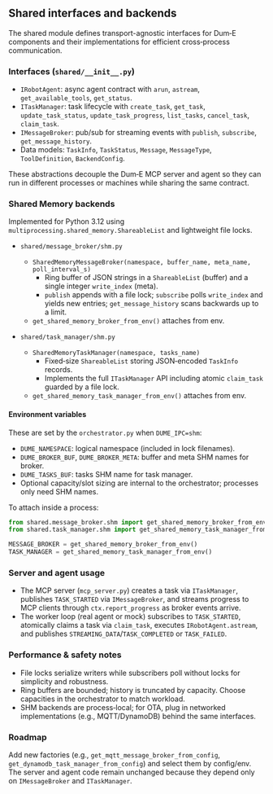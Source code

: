 ## Shared interfaces and backends

The shared module defines transport-agnostic interfaces for Dum‑E components and their implementations for efficient cross‑process communication.

### Interfaces (`shared/__init__.py`)

- `IRobotAgent`: async agent contract with `arun`, `astream`, `get_available_tools`, `get_status`.
- `ITaskManager`: task lifecycle with `create_task`, `get_task`, `update_task_status`, `update_task_progress`, `list_tasks`, `cancel_task`, `claim_task`.
- `IMessageBroker`: pub/sub for streaming events with `publish`, `subscribe`, `get_message_history`.
- Data models: `TaskInfo`, `TaskStatus`, `Message`, `MessageType`, `ToolDefinition`, `BackendConfig`.

These abstractions decouple the Dum‑E MCP server and agent so they can run in different processes or machines while sharing the same contract.

### Shared Memory backends

Implemented for Python 3.12 using `multiprocessing.shared_memory.ShareableList` and lightweight file locks.

- `shared/message_broker/shm.py`
  - `SharedMemoryMessageBroker(namespace, buffer_name, meta_name, poll_interval_s)`
    - Ring buffer of JSON strings in a `ShareableList` (buffer) and a single integer `write_index` (meta).
    - `publish` appends with a file lock; `subscribe` polls `write_index` and yields new entries; `get_message_history` scans backwards up to a limit.
  - `get_shared_memory_broker_from_env()` attaches from env.

- `shared/task_manager/shm.py`
  - `SharedMemoryTaskManager(namespace, tasks_name)`
    - Fixed‑size `ShareableList` storing JSON‑encoded `TaskInfo` records.
    - Implements the full `ITaskManager` API including atomic `claim_task` guarded by a file lock.
  - `get_shared_memory_task_manager_from_env()` attaches from env.

#### Environment variables

These are set by the `orchestrator.py` when `DUME_IPC=shm`:

- `DUME_NAMESPACE`: logical namespace (included in lock filenames).
- `DUME_BROKER_BUF`, `DUME_BROKER_META`: buffer and meta SHM names for broker.
- `DUME_TASKS_BUF`: tasks SHM name for task manager.
- Optional capacity/slot sizing are internal to the orchestrator; processes only need SHM names.

To attach inside a process:

```python
from shared.message_broker.shm import get_shared_memory_broker_from_env
from shared.task_manager.shm import get_shared_memory_task_manager_from_env

MESSAGE_BROKER = get_shared_memory_broker_from_env()
TASK_MANAGER = get_shared_memory_task_manager_from_env()
```

### Server and agent usage

- The MCP server (`mcp_server.py`) creates a task via `ITaskManager`, publishes `TASK_STARTED` via `IMessageBroker`, and streams progress to MCP clients through `ctx.report_progress` as broker events arrive.
- The worker loop (real agent or mock) subscribes to `TASK_STARTED`, atomically claims a task via `claim_task`, executes `IRobotAgent.astream`, and publishes `STREAMING_DATA`/`TASK_COMPLETED` or `TASK_FAILED`.

### Performance & safety notes

- File locks serialize writers while subscribers poll without locks for simplicity and robustness.
- Ring buffers are bounded; history is truncated by capacity. Choose capacities in the orchestrator to match workload.
- SHM backends are process‑local; for OTA, plug in networked implementations (e.g., MQTT/DynamoDB) behind the same interfaces.

### Roadmap

Add new factories (e.g., `get_mqtt_message_broker_from_config`, `get_dynamodb_task_manager_from_config`) and select them by config/env. The server and agent code remain unchanged because they depend only on `IMessageBroker` and `ITaskManager`.


